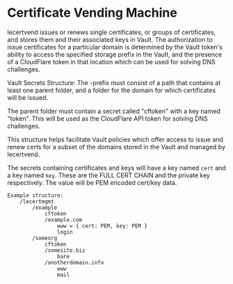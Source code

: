 # Certificate Vending Machine

lecertvend issues or renews single certificates, or groups of certificates,
and stores them and their associated keys in Vault. The authorization to issue
certificates for a particular domain is determined by the Vault token's 
ability to access the specified storage prefix in the Vault, and the 
presence of a CloudFlare token in that location which can be used for 
solving DNS challenges.

Vault Secrets Structure:
The -prefix must consist of a path that contains at least one
parent folder, and a folder for the domain for which certificates
will be issued.

The parent folder must contain a secret called "cftoken" with
a key named "token". This will be used as the CloudFlare API
token for solving DNS challenges.

This structure helps facilitate Vault policies which offer
access to issue and renew certs for a subset of the domains
stored in the Vault and managed by lecertvend.

The secrets containing certificates and keys will have a
key named `cert` and a key named `key`. These are the FULL CERT CHAIN
and the private key respectively. The value will be PEM encoded cert/key 
data.

```
Example structure:
    /lecertmgmt
        /example
            cftoken
            /example.com
                www = { cert: PEM, key: PEM }
                login
        /someorg
            cftoken
            /somesite.biz
                bare
            /anotherdomain.info
                www
                mail
```